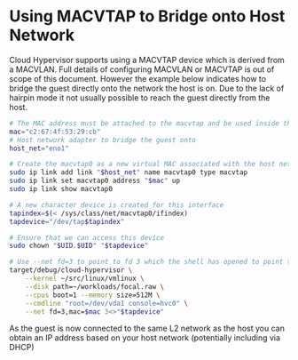 # Using MACVTAP to Bridge onto Host Network

Cloud Hypervisor supports using a MACVTAP device which is derived from a MACVLAN. Full details of configuring MACVLAN or MACVTAP is out of scope of this document. However the example below indicates how to bridge the guest directly onto the network the host is on. Due to the lack of hairpin mode it not usually possible to reach the guest directly from the host.

```bash
# The MAC address must be attached to the macvtap and be used inside the guest
mac="c2:67:4f:53:29:cb"
# Host network adapter to bridge the guest onto
host_net="eno1"

# Create the macvtap0 as a new virtual MAC associated with the host network
sudo ip link add link "$host_net" name macvtap0 type macvtap
sudo ip link set macvtap0 address "$mac" up
sudo ip link show macvtap0

# A new character device is created for this interface
tapindex=$(< /sys/class/net/macvtap0/ifindex)
tapdevice="/dev/tap$tapindex"

# Ensure that we can access this device
sudo chown "$UID.$UID" "$tapdevice"

# Use --net fd=3 to point to fd 3 which the shell has opened to point to the /dev/tapN device
target/debug/cloud-hypervisor \
	--kernel ~/src/linux/vmlinux \
	--disk path=~/workloads/focal.raw \
	--cpus boot=1 --memory size=512M \
	--cmdline "root=/dev/vda1 console=hvc0" \
    --net fd=3,mac=$mac 3<>"$tapdevice"
```

As the guest is now connected to the same L2 network as the host you can obtain an IP address based on your host network (potentially including via DHCP)
